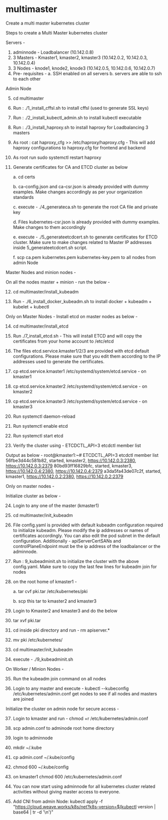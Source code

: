 # multimaster
Create a multi master kubernetes cluster 

Steps to create a Multi Master kubernetes cluster 

Servers - 

1. adminnode - Loadbalancer (10.142.0.8)
2. 3 Masters - Kmaster1, kmaster2, kmaster3 (10.142.0.2, 10.142.0.3, 10.142.0.4) 
3. 3 Nodes - knode1, knode2, knode3 (10.142.0.5, 10.142.0.6, 10.142.0.7)
4. Pre- requisites - 
   a. SSH enabled on all servers 
   b. servers are able to ssh to each other 

Admin Node 

5. cd multimaster

6. Run : ./1_install_cffsl.sh to install cffsl (used to generate SSL keys)

7. Run : ./2_install_kubectl_admin.sh to install kubectl executable 

8. Run : ./3_install_haproxy.sh to install haproxy for Loadbalancing 3 masters 

9. As root : cat haproxy_cfg >> /etc/haproxy/haproxy.cfg - This will add haproxy configurations to haproxy.cfg for frontend and backend

10. As root run sudo systemctl restart haproxy

11. Generate certificates for CA and ETCD cluster as below 

    a. cd certs 
    
    b. ca-config.json and ca-csr.json is already provided with dummy examples. Make changes accordingly as per your organization standards
    
    c. execute - ./4_generateca.sh to generate the root CA file and private key 
    
    d. Files kubernetes-csr.json is already provided with dummy examples. Make changes to them accordingly
    
    e. execute - ./5_generateetcdcert.sh to generate certificates for ETCD cluster. Make sure to make changes related to Master IP addresses inside 5_generateetcdcert.sh script. 
    
    f. scp ca.pem kubernetes.pem kubernetes-key.pem to all nodes from admin Node 

Master Nodes and minion nodes - 

On all the nodes master + minion - run the below - 

12. cd multimaster/install_kubeadm

13. Run - ./6_install_docker_kubeadm.sh to install docker + kubeadm + kubelet + kubectl 

Only on Master Nodes - 
Install etcd on master nodes as below - 

14. cd multimaster/install_etcd

15. Run ./7_install_etcd.sh  - This will install ETCD and will copy the certificates from your home account to /etc/etcd

16. The files etcd.service.kmaster1/2/3 are provided with etcd default configurations. Please make sure that you edit them according to the IP addresses used to generate the certificates. 

17. cp etcd.service.kmaster1 /etc/systemd/system/etcd.service - on kmaster1

18. cp etcd.service.kmaster2 /etc/systemd/system/etcd.service - on kmaster2

19. cp etcd.service.kmaster3 /etc/systemd/system/etcd.service - on kmaster3

20. Run  systemctl daemon-reload

21. Run systemctl enable etcd

22. Run systemctl start etcd

23. Verify the cluster using - ETCDCTL_API=3 etcdctl member list

Output as below - 
        root@kmaster1:~# ETCDCTL_API=3 etcdctl member list
	56fbe3d44c581b82, started, kmaster2, https://10.142.0.3:2380, https://10.142.0.3:2379
	80bd93ff16829bfc, started, kmaster3, https://10.142.0.4:2380, https://10.142.0.4:2379
	a3da5fa43de07c2f, started, kmaster1, https://10.142.0.2:2380, https://10.142.0.2:2379


Only on master nodes - 

Initialize cluster as below -

24. Login to any one of the master (kmaster1)

25. cd multimaster/init_kubeadm

26. File config.yaml is provided with default kubeadm configuration required to initialize kubeadm. Please modify the ip addresses or names of certificates accordingly. You can also edit the pod subnet in the default configuration. 
    Additionally - apiServerCertSANs and controlPlaneEndpoint must be the ip address of the loadbalancer or the adminnode. 

27. Run : 9_kubeadminit.sh to initialize the cluster with the above config.yaml. Make sure to copy the last few lines for kubeadm join for nodes

28. on the root home of kmaster1 - 

	a. tar cvf pki.tar /etc/kubernetes/pki

	b. scp this tar to kmaster2 and kmaster3 

29. Login to Kmaster2 and kmaster3 and do the below 

30. tar xvf pki.tar 

31. cd inside pki directory and run - rm apiserver.*

32. mv pki  /etc/kubernetes/

33. cd multimaster/init_kubeadm

34. execute - ./9_kubeadminit.sh

On Worker / Minion Nodes - 

35. Run the kubeadm join command on all nodes 

36. Login to any master and execute - kubectl --kubeconfig /etc/kubernetes/admin.conf get nodes to see if all nodes and masters are joined 

Initialize the cluster on admin node for secure access - 

37. Login to kmaster and run - chmod +r /etc/kubernetes/admin.conf

38. scp admin.conf to adminode root home directory 

39. login to adminnode 

40. mkdir ~/.kube

41. cp admin.conf ~/.kube/config 

42. chmod 600 ~/.kube/config

43. on kmaster1 chmod 600 /etc/kubernetes/admin.conf

44. You can now start using adminnode for all kubernetes cluster related activities without giving master access to everyone. 

45. Add CNI from admin Node: kubectl apply -f "https://cloud.weave.works/k8s/net?k8s-version=$(kubectl version | base64 | tr -d '\n')"



